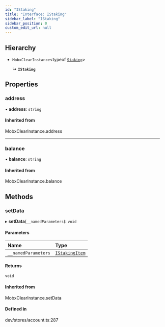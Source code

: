 ```yaml
---
id: "IStaking"
title: "Interface: IStaking"
sidebar_label: "IStaking"
sidebar_position: 0
custom_edit_url: null
---
```


## Hierarchy

- `MobxClearInstance`<typeof [`Staking`](../modules.md#staking)\>

  ↳ **`IStaking`**

## Properties

### address

• **address**: `string`

#### Inherited from

MobxClearInstance.address

___

### balance

• **balance**: `string`

#### Inherited from

MobxClearInstance.balance

## Methods

### setData

▸ **setData**(`__namedParameters`): `void`

#### Parameters

| Name | Type |
| :------ | :------ |
| `__namedParameters` | [`IStakingItem`](IStakingItem.md) |

#### Returns

`void`

#### Inherited from

MobxClearInstance.setData

#### Defined in

dev/stores/account.ts:287
